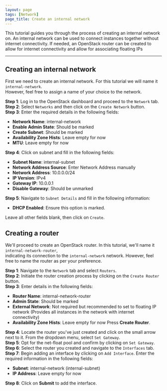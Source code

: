 ```yaml
---
layout: page
tags: [Network]
page_title: Create an internal network
---
```


This tutorial guides you through the process of creating an internal network on. 
An internal network can be used to connect instances together without internet connectivity. 
If needed, an OpenStack router can be created to allow for internet connectivity and allow for associating floating IPs

---


## Creating an internal network
First we need to create an internal network. For this tutorial we will name it `internal-network`.  
However, feel free to assign a name of your choice to the network.

**Step 1**: Log in to the OpenStack dashboard and proceed to the `Network` tab.  
**Step 2**: Select `Networks` and then click on the `Create Network` button.  
**Step 3**: Enter the required details in the following fields:  
* **Network Name**: internal-network
* **Enable Admin State**: Should be marked
* **Create Subnet**: Should be marked
* **Availability Zone Hists**: Leave empty for now
* **MTU**: Leave empty for now

**Step 4**: Click on subnet and fill in the following fields:  
* **Subnet Name**: internal-subnet
* **Network Address Source**: Enter Network Address manually
* **Network Address**: 10.0.0.0/24
* **IP Version**: IPv4
* **Gateway IP**: 10.0.0.1
* **Disable Gateway**: Should be unmarked

**Step 5**: Navigate to `Subnet Details` and fill in the following information:  
* **DHCP Enabled**: Ensure this option is marked.  

Leave all other fields blank, then click on `Create`.  

## Creating a router
We'll proceed to create an OpenStack router. In this tutorial, we'll name it `internal-network-router`,  
indicating its connection to the `internal-network` network. However, feel free to name the router as per your preference.

**Step 1**: Navigate to the `Network` tab and select `Routers`.  
**Step 2**: Initiate the router creation process by clicking on the `Create Router` button.  
**Step 3**: Enter details in the following fields:  
* **Router Name**: internal-network-router
* **Admin State**: Should be marked
* **External Network**: Not required but recommended to set to floating IP network (Provides all instances in the network with internet connectivity)
* **Availability Zone Hists**: Leave empty for now
Press **Create Router**.

**Step 4**: Locate the router you've just created and click on the small arrow next to it. From the dropdown menu, select `Set Gateway`.  
**Step 5**: Opt for the net-float pool and confirm by clicking on `Set Gateway`.  
**Step 6**: Select the router you created and navigate to the `Interfaces` tab.  
**Step 7**: Begin adding an interface by clicking on `Add Interface`. Enter the required information in the following fields:  
* **Subnet**: internal-network (internal-subnet)
* **IP Address**: Leave empty for now

**Step 8**: Click on **Submit** to add the interface.  
